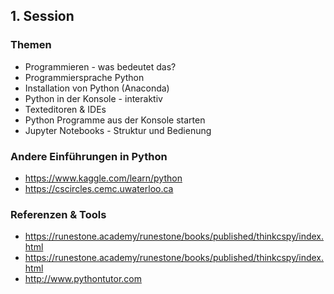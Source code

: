 ## 1. Session

### Themen

* Programmieren - was bedeutet das?
* Programmiersprache Python
* Installation von Python (Anaconda)
* Python in der Konsole - interaktiv
* Texteditoren & IDEs
* Python Programme aus der Konsole starten
* Jupyter Notebooks - Struktur und Bedienung


### Andere Einführungen in Python

* https://www.kaggle.com/learn/python
* https://cscircles.cemc.uwaterloo.ca

### Referenzen & Tools

* https://runestone.academy/runestone/books/published/thinkcspy/index.html
* https://runestone.academy/runestone/books/published/thinkcspy/index.html
* http://www.pythontutor.com
